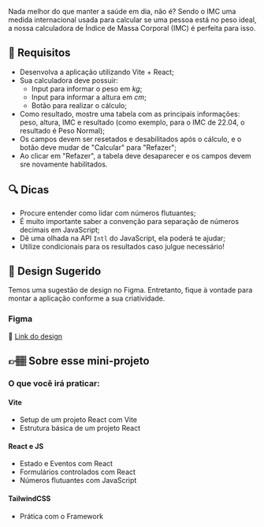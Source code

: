 Nada melhor do que manter a saúde em dia, não é? Sendo o IMC uma medida internacional usada para calcular se uma pessoa está no peso ideal, a nossa calculadora de Índice de Massa Corporal (IMC) é perfeita para isso.

## 🔨 Requisitos

- Desenvolva a aplicação utilizando Vite + React;
- Sua calculadora deve possuir:
  - Input para informar o peso em *kg*;
  - Input para informar a altura em *cm*;
  - Botão para realizar o cálculo;
- Como resultado, mostre uma tabela com as principais informações: peso, altura, IMC e resultado (como exemplo, para o IMC de 22.04, o resultado é Peso Normal);
- Os campos devem ser resetados e desabilitados após o cálculo, e o botão deve mudar de "Calcular" para "Refazer";
- Ao clicar em "Refazer", a tabela deve desaparecer e os campos devem sre novamente habilitados.

## 🔍 Dicas

- Procure entender como lidar com números flutuantes;
- É muito importante saber a convenção para separação de números decimais em JavaScript;
- Dê uma olhada na API `Intl` do JavaScript, ela poderá te ajudar;
- Utilize condicionais para os resultados caso julgue necessário!

## 🎨 Design Sugerido

Temos uma sugestão de design no Figma. Entretanto, fique à vontade para montar a aplicação conforme a sua criatividade.

### Figma

🔗 [Link do design](https://www.figma.com/community/file/1314580663583006642/mini-projeto-calculadora-de-imc)

## 👉🏽 Sobre esse mini-projeto

### O que você irá praticar:

#### Vite

- Setup de um projeto React com Vite
- Estrutura básica de um projeto React

#### React e JS

- Estado e Eventos com React
- Formulários controlados com React
- Números flutuantes com JavaScript

#### TailwindCSS

- Prática com o Framework

